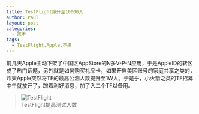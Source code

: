 ```yaml
---
title: TestFlight爆升至10000人
author: Paul
layout: post
categories:
  - 技术
tags:
  - TestFlight,Apple,苹果
---
```


前几天Apple主动下架了中国区AppStore的N多V-P-N应用，于是AppleID的转区成了热门话题，另外就是如何购买礼品卡，如果开启美区账号的家庭共享之类的，昨天Apple突然将TF的最高公测人数提升至1W人。于是乎，小火箭之类的TF招募中午就放开了，蹭着利好消息，加了入二个TF以备用。


> ![TestFlight](https://imgs.gq/2017-0709/testflight.jpg)    
> TestFlight提高测试人数
